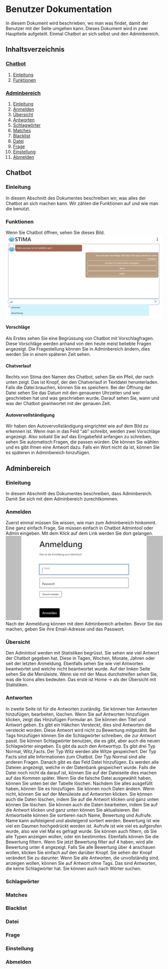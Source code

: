 # Benutzer Dokumentation
In diesem Dokument wird beschrieben, wo man was findet, damit der Benutzer mit der Seite umgehen kann.
Dieses Dokument wird in zwei Hauptteile aufgeteilt. Einmal Chatbot an sich selbst und den Adminbereich.

## Inhaltsverzeichnis
### [Chatbot](#chatbot)<a name="tableofcontent-chatbot"></a>
1. [Einleitung](#chatbot-introduction)
2. [Funktionen](#chatbot-functions)

### [Adminbereich](#admintool)<a name="tableofcontent-admintool"></a>
1. [Einleitung](#admintool-introduction)
2. [Anmelden](#admintool-logIn)
3. [Übersicht](#admintool-home)
4. [Antworten](#admintool-answer)
5. [Schlagwörter](#admintool-tag)
6. [Matches](#admintool-match)
7. [Blacklist](#admintool-blacklist)
8. [Datei](#admintool-file)
9. [Frage](#admintool-question)
10. [Einstellung](#admintool-setting)
11. [Abmelden](#admintool-exit)

## Chatbot<a name="chatbot"></a>
### Einleitung<a name="chatbot-introduction"></a>
In diesem Abschnitt des Dokumentes beschreiben wir, was alles der Chatbot an sich machen kann.
Wir zählen die Funktionen auf und wie man die benutzt.

### Funktionen<a name="chatbot-functions"></a>
Wenn Sie Chatbot öffnen, sehen Sie dieses Bild.
![chatbot with function](https://raw.githubusercontent.com/UBS-POf-Chatbot/Docs/main/images/userDoc/chatbot.JPG)

#### Vorschläge
Als Erstes sehen Sie eine Begrüssung von Chatbot mit Vorschlagfragen.
Diese Vorschläge werden anhand von den heute meist beliebte Fragen angezeigt.
Die Fragestellung können Sie in Adminbereich ändern, dies werden Sie in einem späteren Zeit sehen.

#### Chatverlauf
Rechts von Stima den Namen des Chatbot, sehen Sie ein Pfeil, der nach unten zeigt.
Das ist Knopf, der den Chatverlauf in Textdatei herunterladen.
Falls die Datei brauchen, können Sie es speichern.
Bei der Öffnung der Datei sehen Sie das Datum mit den genaueren Uhrzeiten und 
wer geschrieben hat und was geschrieben wurde.
Darauf sehen Sie, wann und was der Chatbot geantwortet mit der genauen Zeit.

#### Autovervollständigung
Wir haben den Autovervollständigung eingrichtet wie auf dem Bild zu erkennen ist.
Wenn man in das Feld "ab" schreibt, werden zwei Vorschläge angezeigt.
Also sobald Sie auf das Eingabefeld anfangen zu schreiben, sehen Sie automatisch Fragen, die passen würden.
Die können Sie wählen und es gibt Ihnen eine Antwort dazu. Falls ein Wort nicht da ist, können Sie es späteren in Adminbereich hinzufügen.

## Adminbereich<a name="admintool"></a>
### Einleitung<a name="admintool-introduction"></a>
In diesem Abschnitt des Dokumentes beschreiben, dass Adminbereich.
Damit Sie sich mit dem Adminbereich zurechtkommen.

### Anmelden<a name="admintool-logIn"></a>
Zuerst einmal müssen Sie wissen, wie man zum Adminbereich hinkommt.
Eine ganz einfach Frage, Sie müssen einfach in Chatbot Admintool oder Admin eingeben.
Mit dem Klick auf dem Link werden Sie dort gelangen.
![logIn-site](https://raw.githubusercontent.com/UBS-POf-Chatbot/Docs/main/images/userDoc/anmeldung.JPG)
Nach der Anmeldung können mit dem Adminbereich arbeiten.
Bevor Sie das machen, geben Sie ihre Email-Adresse und das Passwort.

### Übersicht<a name="admintool-home"></a>
Den Admintool werden mit Statistiken begrüsst.
Sie sehen wie viel Antwort der Chatbot gegeben hat.
Diese in Tagen, Wochen, Monate, Jahren oder seit der letzten Anmeldung.
Ebenfalls sehen Sie wie viel Antworten beantwortet und welche nicht beantwortet wurde.
Auf der linken Seite sehen Sie die Menüleiste.
Wenn sie mit der Maus durchstreifen sehen Sie, was die Icons alles bedeuten.
Das erste ist Home → als der Übersicht mit Statistiken.

### Antworten<a name="admintool-tag"></a>
In zweite Seite ist für die Antworten zuständig.
Sie können hier Antworten hinzufügen, bearbeiten, löschen.
Wenn Sie auf Antworten hinzufügen klicken, zeigt das Hinzufügen Formular an.
Sie können den Titel und Antwort geben.
Es gibt ein Häkchen Versteckt, dies sind Antworten die versteckt worden.
Diese Antwort wird nicht zu Bewertung mitgezählt.
Bei Tags hinzufügen können Sie die Schlagwörter schreiben, die zur Antwort passt.
Sie können Schlagwörter benutzen, die es gibt, aber auch die neuen Schlagwörter eingeben.
Es gibt da auch den Antworttyp. Es gibt drei Typ Normal, Witz,Facts.
Der Typ Witz werden alle Witze gespeichert. Der Typ Facts sind alle Informationen zum Chatbot.
Der Typ Normal sind alle anderen Fragen.
Danach gibt es das Feld Datei hinzufügen.
Es werden alle Dateien angezeigt, welche in der Datenbank gespeichert wurde.
Falls die Datei noch nicht da darauf ist, können Sie auf der Dateiseite dies machen auf das Kommen später.
Wenn Sie die falsche Datei ausgewählt haben, können Sie unten bei der Tabelle löschen.
Nachdem Sie alles ausgefüllt haben, können Sie es hinzufügen.
Sie können noch Daten ändern. Wenn nicht, können Sie auf der Menüleiste auf Antworten klicken.
Sie können auch die  Daten löschen, indem Sie auf die Antwort klicken und ganz unten können Sie löschen.
Sie können auch die Daten bearbeiten, indem Sie auf die Antwort klicken und ganz unten können Sie aktualisieren.
Bei Antwortseite können Sie sortieren nach Name, Bewertung und Aufrufe.
Name kann aufsteigend und absteigend sortiert werden.
Bewertung ist wie viel ein Daumen hochgedrückt worden ist.
Aufrufe ist wie viel es aufgerufen wurde, also wie viel Mal es gefragt wurde.
Sie können auch filtern, ob Sie alle Typen anzeigen wollen, oder ein bestimmtes.
Ebenfalls können Sie die Bewertung filtern.
Wenn Sie jetzt Bewertung filter auf 4 haben, wird alle Bewertung unter 4 angezeigt.
Falls Sie alle Bewertung über 4 anschauen wollen, klicken Sie einfach auf den darüber Knopf.
Sie sehen der Knopf verändert Sie zu darunter.
Wenn Sie alle Antworten, die unvollständig sind, anzeigen wollen, können Sie auf Antwort ohne Tags.
Das sind Antworten, die keine Schlagwörter hat.
Sie können auch nach Wörter suchen.
### Schlagwörter<a name="admintool-tag"></a>
### Matches<a name="admintool-match"></a>
### Blacklist<a name="admintool-blacklist"></a>
### Datei<a name="admintool-file"></a>
### Frage<a name="admintool-question"></a>
### Einstellung<a name="admintool-setting"></a>
### Abmelden<a name="admintool-exit"></a>